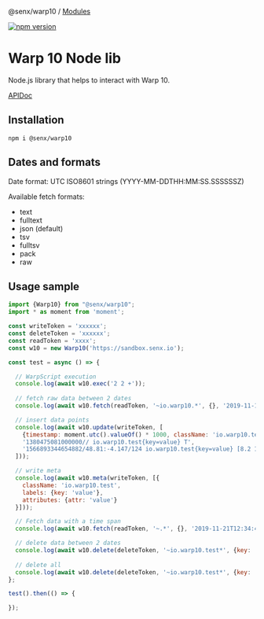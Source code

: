 @senx/warp10 / [Modules](modules.md)

[![npm version](https://badge.fury.io/js/%40senx%2Fwarp10.svg)](https://badge.fury.io/js/%40senx%2Fwarp10) 

# Warp&nbsp;10 Node lib

Node.js library that helps to interact with Warp&nbsp;10.

[APIDoc](./docs/classes/warp10.Warp10.md)

## Installation

    npm i @senx/warp10

## Dates and formats

Date format: UTC ISO8601 strings (YYYY-MM-DDTHH:MM:SS.SSSSSSZ)

Available fetch formats:

- text
- fulltext
- json (default)
- tsv
- fulltsv
- pack
- raw

## Usage sample

```javascript
import {Warp10} from "@senx/warp10";
import * as moment from 'moment';

const writeToken = 'xxxxxx';
const deleteToken = 'xxxxxx';
const readToken = 'xxxx';
const w10 = new Warp10('https://sandbox.senx.io');

const test = async () => {

  // WarpScript execution
  console.log(await w10.exec('2 2 +'));
  
  // fetch raw data between 2 dates 
  console.log(await w10.fetch(readToken, '~io.warp10.*', {}, '2019-11-11T12:34:43.388409Z', '2019-11-21T12:34:43.388409Z', 'json'));

  // insert data points
  console.log(await w10.update(writeToken, [
    {timestamp: moment.utc().valueOf() * 1000, className: 'io.warp10.test', labels: {key: 'value'}, value: 54},
    '1380475081000000// io.warp10.test{key=value} T',
    '1566893344654882/48.81:-4.147/124 io.warp10.test{key=value} [8.2 151 152 1568189745655509/40.6:-74/14 ]',
  ]));

  // write meta
  console.log(await w10.meta(writeToken, [{
    className: 'io.warp10.test',
    labels: {key: 'value'},
    attributes: {attr: 'value'}
  }]));

  // Fetch data with a time span
  console.log(await w10.fetch(readToken, '~.*', {}, '2019-11-21T12:34:43.388409Z', 86400000000 * 5));

  // delete data between 2 dates
  console.log(await w10.delete(deleteToken, '~io.warp10.test*', {key: 'value'}, '2019-11-11T12:34:43.388409Z', '2019-11-21T12:34:43.388409Z'));
  
  // delete all
  console.log(await w10.delete(deleteToken, '~io.warp10.test*', {key: 'value'}, '', '', true));
};

test().then(() => {

});
```
